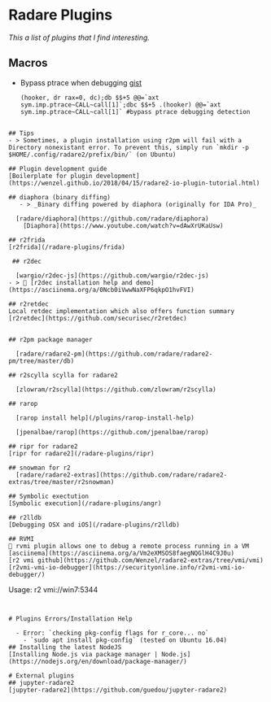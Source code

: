 <!-- TITLE: radare2 plugins -->
# Radare Plugins

_This a list of plugins that I find interesting._ 

## Macros
- Bypass ptrace when debugging [gist](https://github.com/SajjadPourali/cheatsheets/blob/master/radare2.txt)
	```
	(hooker, dr rax=0, dc);db $$+5 @@=`axt sym.imp.ptrace~CALL~call[1]`;dbc $$+5 .(hooker) @@=`axt sym.imp.ptrace~CALL~call[1]` #bypass ptrace debugging detection
```

## Tips
- > Sometimes, a plugin installation using r2pm will fail with a Directory nonexistant error. To prevent this, simply run `mkdir -p $HOME/.config/radare2/prefix/bin/` (on Ubuntu)

## Plugin development guide
[Boilerplate for plugin development](https://wenzel.github.io/2018/04/15/radare2-io-plugin-tutorial.html)

## diaphora (binary diffing)
   - > _Binary diffing powered by diaphora (originally for IDA Pro)_

  [radare/diaphora](https://github.com/radare/diaphora)
	[Diaphora](https://www.youtube.com/watch?v=dAwXrUKaUsw)

## r2frida
[r2frida](/radare-plugins/frida)

 ## r2dec

  [wargio/r2dec-js](https://github.com/wargio/r2dec-js)  
- > 🚀 [r2dec installation help and demo](https://asciinema.org/a/0Ncb0iVwwNaXFP6qkpO1hvFVI)

## r2retdec
Local retdec implementation which also offers function summary
[r2retdec](https://github.com/securisec/r2retdec)


## r2pm package manager

  [radare/radare2-pm](https://github.com/radare/radare2-pm/tree/master/db)
	
## r2scylla scylla for radare2

  [zlowram/r2scylla](https://github.com/zlowram/r2scylla)

## rarop

  [rarop install help](/plugins/rarop-install-help)

  [jpenalbae/rarop](https://github.com/jpenalbae/rarop)
	
## ripr for radare2
[ripr for radare2](/radare-plugins/ripr)

## snowman for r2
  [radare/radare2-extras](https://github.com/radare/radare2-extras/tree/master/r2snowman)

## Symbolic exectution
[Symbolic execution](/radare-plugins/angr)

## r2lldb
[Debugging OSX and iOS](/radare-plugins/r2lldb)

## RVMI
🚀 rvmi plugin allows one to debug a remote process running in a VM [asciinema](https://asciinema.org/a/Vm2eXMSOS8faegNQGlH4C9J0u)
[r2 vmi github](https://github.com/Wenzel/radare2-extras/tree/vmi/vmi)
[r2vmi-vmi-io-debugger](https://securityonline.info/r2vmi-vmi-io-debugger/)

```
Usage:
r2 vmi://win7:5344
```


# Plugins Errors/Installation Help

  - Error: `checking pkg-config flags for r_core... no`
    - `sudo apt install pkg-config` (tested on Ubuntu 16.04)
## Installing the latest NodeJS
[Installing Node.js via package manager | Node.js](https://nodejs.org/en/download/package-manager/)
		
# External plugins
## jupyter-radare2
[jupyter-radare2](https://github.com/guedou/jupyter-radare2)
